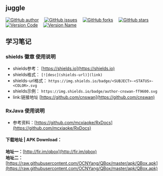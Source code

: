 ## juggle

[![GitHub author](https://img.shields.io/badge/author-cnswan-ff9600.svg)](https://github.com/cnswan)&ensp;&ensp;
[![GitHub issues](https://img.shields.io/github/issues/cnswan/juggle.svg)](https://github.com/cnswan/juggle/issues)&ensp;&ensp;
[![GitHub forks](https://img.shields.io/github/forks/cnswan/juggle.svg)](https://github.com/cnswan/juggle/network)&ensp;&ensp;
[![GitHub stars](https://img.shields.io/github/stars/cnswan/juggle.svg)](https://github.com/cnswan/juggle/stargazers)  
[![Version Code](https://img.shields.io/badge/Version%20Code-4-brightgreen.svg)](https://github.com/cnswan)&ensp;&ensp; 
[![Version Name](https://img.shields.io/badge/Version%20Name-v1.6%20%E6%AD%A3%E5%BC%8F%E7%89%88-blue.svg)](https://github.com/cnswan)&ensp;&ensp; 

## 学习笔记
### shields 徽章 使用说明 ###
- shields参考：		[https://shields.io](https://shields.io)
- shields格式：		`[![desc](shields-url)](link)`
- shields-url格式：	`https://img.shields.io/badge/<SUBJECT>-<STATUS>-<COLOR>.svg`
- shields示例：		`https://img.shields.io/badge/author-cnswan-ff9600.svg`
- link:链接地址		 [https://github.com/cnswan](https://github.com/cnswan)

### RxJava 使用说明 ###
- 参考资料：[https://github.com/mcxiaoke/RxDocs](https://github.com/mcxiaoke/RxDocs)


#### 下载地址 | APK Download：

**地址一：**[http://fir.im/qbox](http://fir.im/qbox)  
**地址二：**[https://raw.githubusercontent.com/OCNYang/QBox/master/apk/QBox.apk](https://raw.githubusercontent.com/OCNYang/QBox/master/apk/QBox.apk) 
